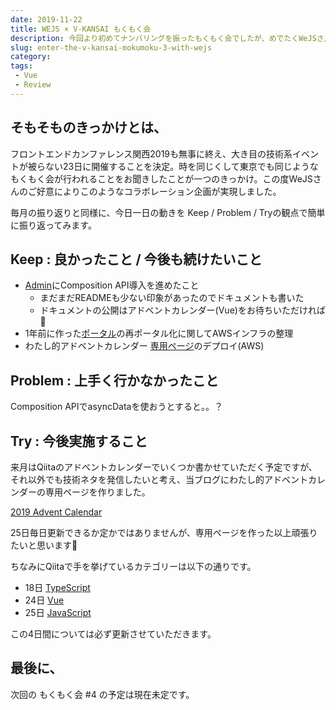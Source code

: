 ```yaml
---
date: 2019-11-22
title: WEJS × V-KANSAI もくもく会
description: 今回より初めてナンバリングを振ったもくもく会でしたが、めでたくWeJSさんとのコラボレーション企画をさせていただけることになりました。
slug: enter-the-v-kansai-mokumoku-3-with-wejs
category: 
tags: 
 - Vue
 - Review
---
```


## そもそものきっかけとは、

フロントエンドカンファレンス関西2019も無事に終え、大き目の技術系イベントが被らない23日に開催することを決定。時を同じくして東京でも同じようなもくもく会が行われることをお聞きしたことが一つのきっかけ。この度WeJSさんのご好意によりこのようなコラボレーション企画が実現しました。

毎月の振り返りと同様に、今日一日の動きを Keep / Problem / Tryの観点で簡単に振り返ってみます。

## Keep : 良かったこと / 今後も続けたいこと

- [Admin](https://github.com/jiyuujin/admin)にComposition API導入を進めたこと
   - まだまだREADMEも少ない印象があったのでドキュメントも書いた
   - ドキュメントの公開はアドベントカレンダー(Vue)をお待ちいただければ🙏
- 1年前に作った[ポータル](https://nekohack.app/)の再ポータル化に関してAWSインフラの整理
- わたし的アドベントカレンダー [専用ページ](https://webneko.dev/advent-calendar/2019)のデプロイ(AWS)

## Problem : 上手く行かなかったこと

Composition APIでasyncDataを使おうとすると。。？

## Try : 今後実施すること

来月はQiitaのアドベントカレンダーでいくつか書かせていただく予定ですが、それ以外でも技術ネタを発信したいと考え、当ブログにわたし的アドベントカレンダーの専用ページを作りました。

<a class="link-preview" href="https://webneko.dev/advent-calendar/2019">2019 Advent Calendar</a>

25日毎日更新できるか定かではありませんが、専用ページを作った以上頑張りたいと思います💪

ちなみにQiitaで手を挙げているカテゴリーは以下の通りです。

- 18日 [TypeScript](https://qiita.com/advent-calendar/2019/typescript)
- 24日 [Vue](https://qiita.com/advent-calendar/2019/vue)
- 25日 [JavaScript](https://qiita.com/advent-calendar/2019/javascript)

この4日間については必ず更新させていただきます。

## 最後に、

次回の もくもく会 #4 の予定は現在未定です。
